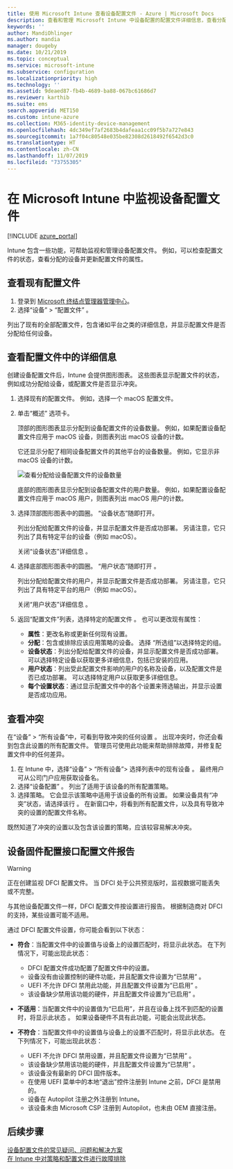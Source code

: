 ```yaml
---
title: 使用 Microsoft Intune 查看设备配置文件 - Azure | Microsoft Docs
description: 查看和管理 Microsoft Intune 中设备配置的配置文件详细信息，查看分配给配置文件的设备数量的图形图表，并查看哪些设备已分配或部署配置文件。 也可对具有冲突设置的配置文件进行故障排除。
keywords: ''
author: MandiOhlinger
ms.author: mandia
manager: dougeby
ms.date: 10/21/2019
ms.topic: conceptual
ms.service: microsoft-intune
ms.subservice: configuration
ms.localizationpriority: high
ms.technology: ''
ms.assetid: 9deaed87-fb4b-4689-ba88-067bc61686d7
ms.reviewer: karthib
ms.suite: ems
search.appverid: MET150
ms.custom: intune-azure
ms.collection: M365-identity-device-management
ms.openlocfilehash: 4dc349ef7af2683b4dafeaa1cc09f5b7a727e843
ms.sourcegitcommit: 1a7f04c80548e035be82308d2618492f6542d3c0
ms.translationtype: HT
ms.contentlocale: zh-CN
ms.lasthandoff: 11/07/2019
ms.locfileid: "73755305"
---
```

# <a name="monitor-device-profiles-in-microsoft-intune"></a>在 Microsoft Intune 中监视设备配置文件

[!INCLUDE [azure_portal](../includes/azure_portal.md)]

Intune 包含一些功能，可帮助监视和管理设备配置文件。 例如，可以检查配置文件的状态，查看分配的设备并更新配置文件的属性。

## <a name="view-existing-profiles"></a>查看现有配置文件

1. 登录到 [Microsoft 终结点管理器管理中心](https://go.microsoft.com/fwlink/?linkid=2109431)。
2. 选择“设备”   > “配置文件”  。

列出了现有的全部配置文件，包含诸如平台之类的详细信息，并显示配置文件是否分配给任何设备。

## <a name="view-details-on-a-profile"></a>查看配置文件中的详细信息

创建设备配置文件后，Intune 会提供图形图表。 这些图表显示配置文件的状态，例如成功分配给设备，或配置文件是否显示冲突。

1. 选择现有的配置文件。 例如，选择一个 macOS 配置文件。
2. 单击“概述”  选项卡。

    顶部的图形图表显示分配到设备配置文件的设备数量。 例如，如果配置设备配置文件应用于 macOS 设备，则图表列出 macOS 设备的计数。

    它还显示分配了相同设备配置文件的其他平台的设备数量。 例如，它显示非 macOS 设备的计数。

    ![查看分配给设备配置文件的设备数量](./media/device-profile-monitor/device-configuration-profile-graphical-chart.png)

    底部的图形图表显示分配到设备配置文件的用户数量。 例如，如果配置设备配置文件应用于 macOS 用户，则图表列出 macOS 用户的计数。

3. 选择顶部图形图表中的圆圈。  “设备状态”随即打开。

    列出分配给配置文件的设备，并显示配置文件是否成功部署。 另请注意，它只列出了具有特定平台的设备（例如 macOS）。

    关闭“设备状态”详细信息  。

4. 选择底部图形图表中的圆圈。 “用户状态”随即打开  。 

    列出分配给配置文件的用户，并显示配置文件是否成功部署。 另请注意，它只列出了具有特定平台的用户（例如 macOS）。

    关闭“用户状态”详细信息  。

5. 返回“配置文件”列表，选择特定的配置文件  。 也可以更改现有属性：
    - **属性**：更改名称或更新任何现有设置。
    - **分配**：包含或排除应该应用策略的设备。 选择  “所选组”以选择特定的组。
    - **设备状态**：列出分配给配置文件的设备，并显示配置文件是否成功部署。 可以选择特定设备以获取更多详细信息，包括已安装的应用。
    - **用户状态**：列出受此配置文件影响的用户的名称及设备，以及配置文件是否已成功部署。 可以选择特定用户以获取更多详细信息。
    - **每个设置状态**：通过显示配置文件中的各个设置来筛选输出，并显示设置是否成功应用。

## <a name="view-conflicts"></a>查看冲突

在“设备” > “所有设备”中，可看到导致冲突的任何设置   。 出现冲突时，你还会看到包含此设置的所有配置文件。 管理员可使用此功能来帮助排除故障，并修复配置文件中的任何差异。

1. 在 Intune 中，选择“设备” > “所有设备”> 选择列表中的现有设备   。 最终用户可从公司门户应用获取设备名。
2. 选择“设备配置”  。 列出了适用于该设备的所有配置策略。
3. 选择策略。 它会显示该策略中适用于该设备的所有设置。 如果设备具有“冲突”状态，请选择该行  。 在新窗口中，将看到所有配置文件，以及具有导致冲突的设置的配置文件名称。

既然知道了冲突的设置以及包含该设置的策略，应该较容易解决冲突。 

## <a name="device-firmware-configuration-interface-profile-reporting"></a>设备固件配置接口配置文件报告

> [!WARNING]
> 正在创建监视 DFCI 配置文件。 当 DFCI 处于公共预览版时，监视数据可能丢失或不完整。

与其他设备配置文件一样，DFCI 配置文件按设置进行报告。 根据制造商对 DFCI 的支持，某些设置可能不适用。

通过 DFCI 配置文件设置，你可能会看到以下状态：

- **符合**：当配置文件中的设置值与设备上的设置匹配时，将显示此状态。 在下列情况下，可能出现此状态：

  - DFCI 配置文件成功配置了配置文件中的设置。
  - 设备没有由设置控制的硬件功能，并且配置文件设置为“已禁用”  。
  - UEFI 不允许 DFCI 禁用此功能，并且配置文件设置为“已启用”  。
  - 该设备缺少禁用该功能的硬件，并且配置文件设置为“已启用”  。

- **不适用**：当配置文件中的设置值为“已启用”，并且在设备上找不到匹配的设置时，将显示此状态  。 如果设备硬件不具有此功能，可能会出现此状态。

- **不符合**：当配置文件中的设置值与设备上的设置不匹配时，将显示此状态。 在下列情况下，可能出现此状态：

  - UEFI 不允许 DFCI 禁用设置，并且配置文件设置为“已禁用”  。
  - 该设备缺少禁用该功能的硬件，并且配置文件设置为“已禁用”  。
  - 该设备没有最新的 DFCI 固件版本。
  - 在使用 UEFI 菜单中的本地“退出”控件注册到 Intune 之前，DFCI 是禁用的。
  - 设备在 Autopilot 注册之外注册到 Intune。
  - 该设备未由 Microsoft CSP 注册到 Autopilot，也未由 OEM 直接注册。

## <a name="next-steps"></a>后续步骤

[设备配置文件的常见疑问、问题和解决方案](device-profile-troubleshoot.md)  
[在 Intune 中对策略和配置文件进行故障排除](troubleshoot-policies-in-microsoft-intune.md)
